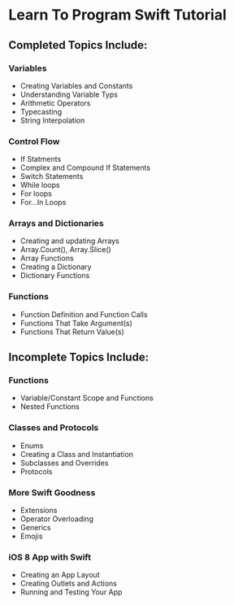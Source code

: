 # Learn To Program Swift Tutorial

## Completed Topics Include:

### Variables
* Creating Variables and Constants
* Understanding Variable Typs
* Arithmetic Operators
* Typecasting
* String Interpolation

### Control Flow
* If Statments
* Complex and Compound If Statements
* Switch Statements
* While loops
* For loops
* For...In Loops

### Arrays and Dictionaries
* Creating and updating Arrays
* Array.Count(), Array.Slice()
* Array Functions
* Creating a Dictionary
* Dictionary Functions

### Functions
* Function Definition and Function Calls
* Functions That Take Argument(s)
* Functions That Return Value(s)

## Incomplete Topics Include:
### Functions
* Variable/Constant Scope and Functions
* Nested Functions

### Classes and Protocols
* Enums
* Creating a Class and Instantiation
* Subclasses and Overrides
* Protocols

### More Swift Goodness
* Extensions
* Operator Overloading
* Generics
* Emojis

### iOS 8 App with Swift
* Creating an App Layout
* Creating Outlets and Actions
* Running and Testing Your App
